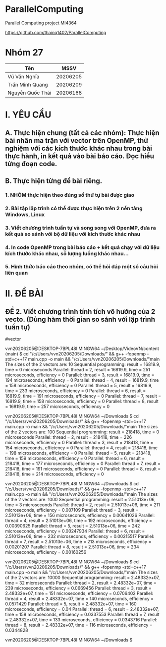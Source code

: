 # ParallelComputing

Parallel Computing project MI4364

https://github.com/thainq1402/ParallelComputing

# Nhóm 27

| Tên              | MSSV     |
| ---------------- | -------- |
| Vũ Văn Nghĩa     | 20206205 |
| Trần Minh Quang  | 20206209 |
| Nguyễn Quốc Thái | 20206168 |

# I. YÊU CẦU

## A. Thực hiện chung (tất cả các nhóm): Thực hiện bài nhân ma trận với vector trên OpenMP, thử nghiệm với các kích thước khác nhau trong bài thực hành, in kết quả vào bài báo cáo. Đọc hiểu từng đoạn code.

## B. Thực hiện từng đề bài riêng.

### 1. NHÓM thực hiện theo đúng số thứ tự bài được giao

### 2. Bài tập lập trình có thể được thực hiện trên 2 nền tảng Windows, Linux

### 3. Viết chương trình tuần tự và song song với OpenMP, đưa ra kết quả so sánh với bộ dữ liệu với kích thước khác nhau

### 4. In code OpenMP trong bài báo cáo + kết quả chạy với dữ liệu kích thước khác nhau, số lượng luồng khác nhau...

### 5. Hình thức báo cáo theo nhóm, có thể hỏi đáp một số câu hỏi liên quan

# II. ĐỀ BÀI

## ĐỀ 2. Viết chương trình tính tích vô hướng của 2 vecto. (Dùng hàm thời gian so sánh với lập trình tuần tự)

<!-- Họp lần 1 ngày 20/11/2023 -->





#vector

vvn20206205@DESKTOP-7BPL48I MINGW64 ~/Desktop/VideoVN/content (main)
$      cd "/c/Users/vvn20206205/Downloads/" && g++ -fopenmp -std=c++17 main.cpp -o main && "/c/Users/vvn20206205/Downloads/"main
The sizes of the 2 vectors are: 10
Sequential programming: result = 16819.9, time = 0 microseconds
Parallel: thread = 2, result = 16819.9, time = 251 microseconds, efficiency = 0
Parallel: thread = 3, result = 16819.9, time = 194 microseconds, efficiency = 0
Parallel: thread = 4, result = 16819.9, time = 158 microseconds, efficiency = 0
Parallel: thread = 5, result = 16819.9, time = 233 microseconds, efficiency = 0
Parallel: thread = 6, result = 16819.9, time = 191 microseconds, efficiency = 0
Parallel: thread = 7, result = 16819.9, time = 158 microseconds, efficiency = 0
Parallel: thread = 8, result = 16819.9, time = 257 microseconds, efficiency = 0

vvn20206205@DESKTOP-7BPL48I MINGW64 ~/Downloads
$      cd "/c/Users/vvn20206205/Downloads/" && g++ -fopenmp -std=c++17 main.cpp -o main && "/c/Users/vvn20206205/Downloads/"main
The sizes of the 2 vectors are: 100
Sequential programming: result = 218418, time = 0 microseconds
Parallel: thread = 2, result = 218418, time = 226 microseconds, efficiency = 0
Parallel: thread = 3, result = 218418, time = 154 microseconds, efficiency = 0
Parallel: thread = 4, result = 218418, time = 198 microseconds, efficiency = 0
Parallel: thread = 5, result = 218418, time = 159 microseconds, efficiency = 0
Parallel: thread = 6, result = 218418, time = 177 microseconds, efficiency = 0
Parallel: thread = 7, result = 218418, time = 191 microseconds, efficiency = 0
Parallel: thread = 8, result = 218418, time = 214 microseconds, efficiency = 0

vvn20206205@DESKTOP-7BPL48I MINGW64 ~/Downloads
$      cd "/c/Users/vvn20206205/Downloads/" && g++ -fopenmp -std=c++17 main.cpp -o main && "/c/Users/vvn20206205/Downloads/"main
The sizes of the 2 vectors are: 1000
Sequential programming: result = 2.51013e+06, time = 3 microseconds
Parallel: thread = 2, result = 2.51013e+06, time = 211 microseconds, efficiency = 0.007109
Parallel: thread = 3, result = 2.51013e+06, time = 156 microseconds, efficiency = 0.00641026
Parallel: thread = 4, result = 2.51013e+06, time = 192 microseconds, efficiency = 0.00390625
Parallel: thread = 5, result = 2.51013e+06, time = 242 microseconds, efficiency = 0.00247934
Parallel: thread = 6, result = 2.51013e+06, time = 232 microseconds, efficiency = 0.00215517
Parallel: thread = 7, result = 2.51013e+06, time = 213 microseconds, efficiency = 0.00201207
Parallel: thread = 8, result = 2.51013e+06, time = 234 microseconds, efficiency = 0.00160256

vvn20206205@DESKTOP-7BPL48I MINGW64 ~/Downloads
$      cd "/c/Users/vvn20206205/Downloads/" && g++ -fopenmp -std=c++17 main.cpp -o main && "/c/Users/vvn20206205/Downloads/"main
The sizes of the 2 vectors are: 10000
Sequential programming: result = 2.48332e+07, time = 32 microseconds
Parallel: thread = 2, result = 2.48332e+07, time = 239 microseconds, efficiency = 0.0669456
Parallel: thread = 3, result = 2.48332e+07, time = 151 microseconds, efficiency = 0.0706402
Parallel: thread = 4, result = 2.48332e+07, time = 140 microseconds, efficiency = 0.0571429
Parallel: thread = 5, result = 2.48332e+07, time = 160 microseconds, efficiency = 0.04
Parallel: thread = 6, result = 2.48332e+07, time = 158 microseconds, efficiency = 0.0337553
Parallel: thread = 7, result = 2.48332e+07, time = 133 microseconds, efficiency = 0.0343716
Parallel: thread = 8, result = 2.48332e+07, time = 116 microseconds, efficiency = 0.0344828

vvn20206205@DESKTOP-7BPL48I MINGW64 ~/Downloads
$
